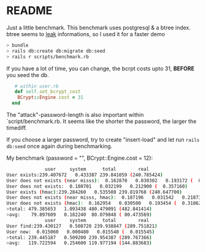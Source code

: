 # README

Just a little benchmark.
This benchmark uses postgresql & a btree index.
btree seems to [leak](https://dba.stackexchange.com/questions/285739/prevent-timing-attacks-in-postgres) informations, so I used it for a faster demo



```bash
> bundle
> rails db:create db:migrate db:seed
> rails r scripts/benchmark.rb
```

If you have a lot of time, you can change, the bcrpt costs upto 31,
**BEFORE** you seed the db.

```ruby 
   # within user.rb
   def self.set_bcrypt_cost
    BCrypt::Engine.cost = 31
  end
```

The "attack"-password-length is also important within `script/benchmark.rb.
It seems like the shorter the password, the larger the timediff.

If you choose a larger password, try to create "insert-load"
and let run `rails db:seed` once again during benchmarking.


My benchmark (password = "", BCrypt::Engine.cost = 12):

```bash
              user     system      total        real
User exists:239.407672   0.433387 239.841059 (240.785424)
User does not exists (near misss):  0.162870   0.030302   0.193172 (  0.364542)
User does not exists:  0.180701   0.032199   0.212900 (  0.357160)
User exists (hmac):239.284260   0.535508 239.819768 (240.647700)
User does not exists (near misss, hmac):  0.187196   0.031542   0.218738 (  0.367959)
User does not exists (hmac):  0.162954   0.030500   0.193454 (  0.318629)
>total: 479.385653   1.093438 480.479091 (482.841414)
>avg:    79.897609   0.182240  80.079848 ( 80.473569)
              user     system      total        real
User find:239.430127   0.508720 239.938847 (289.751821)
User new:  0.015060   0.000480   0.015540 (  0.015545)
>total: 239.445187   0.509200 239.954387 (289.767366)
>avg:   119.722594   0.254600 119.977194 (144.883683)
```
